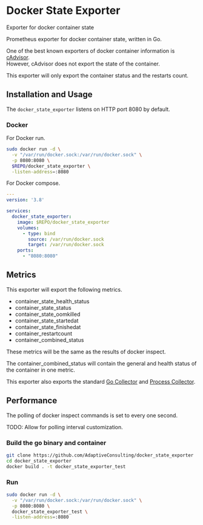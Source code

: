 # Docker State Exporter

Exporter for docker container state

Prometheus exporter for docker container state, written in Go.

One of the best known exporters of docker container information is [cAdvisor](https://github.com/google/cadvisor).\
However, cAdvisor does not export the state of the container.

This exporter will only export the container status and the restarts count.

## Installation and Usage

The `docker_state_exporter` listens on HTTP port 8080 by default.

### Docker

For Docker run.

```bash
sudo docker run -d \
  -v "/var/run/docker.sock:/var/run/docker.sock" \
  -p 8080:8080 \
  $REPO/docker_state_exporter \
  -listen-address=:8080
```

For Docker compose.

```yaml
---
version: '3.8'

services:
  docker_state_exporter:
    image: $REPO/docker_state_exporter
    volumes:
      - type: bind
        source: /var/run/docker.sock
        target: /var/run/docker.sock
    ports:
      - "8080:8080"
```

## Metrics

This exporter will export the following metrics.

- container_state_health_status
- container_state_status
- container_state_oomkilled
- container_state_startedat
- container_state_finishedat
- container_restartcount
- container_combined_status

These metrics will be the same as the results of docker inspect.

The container_combined_status will contain the general and health status of the container in one metric.

This exporter also exports the standard
[Go Collector](https://pkg.go.dev/github.com/prometheus/client_golang/prometheus#NewGoCollector)
and [Process Collector](https://pkg.go.dev/github.com/prometheus/client_golang/prometheus#NewProcessCollector).

## Performance

The polling of docker inspect commands is set to every one second. 

TODO: Allow for polling interval customization.

### Build the go binary and container

```bash
git clone https://github.com/AdaptiveConsulting/docker_state_exporter
cd docker_state_exporter
docker build . -t docker_state_exporter_test
```

### Run

```bash
sudo docker run -d \
  -v "/var/run/docker.sock:/var/run/docker.sock" \
  -p 8080:8080 \
  docker_state_exporter_test \
  -listen-address=:8080
```

